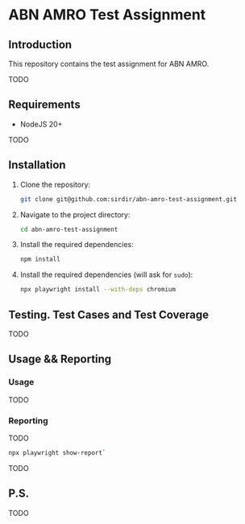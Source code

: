 # ABN AMRO Test Assignment

## Introduction

This repository contains the test assignment for ABN AMRO.

TODO

## Requirements

- NodeJS 20+

TODO

## Installation

1. Clone the repository:
   ```bash
   git clone git@github.com:sirdir/abn-amro-test-assignment.git
   ```
2. Navigate to the project directory:
   ```bash
   cd abn-amro-test-assignment
   ```
3. Install the required dependencies:
   ```bash
   npm install
   ```
4. Install the required dependencies (will ask for `sudo`):
   ```bash
   npx playwright install --with-deps chromium
   ```

## Testing. Test Cases and Test Coverage

TODO

## Usage && Reporting

### Usage

TODO

### Reporting

TODO

```bash
npx playwright show-report`
```

TODO

## P.S.

TODO
